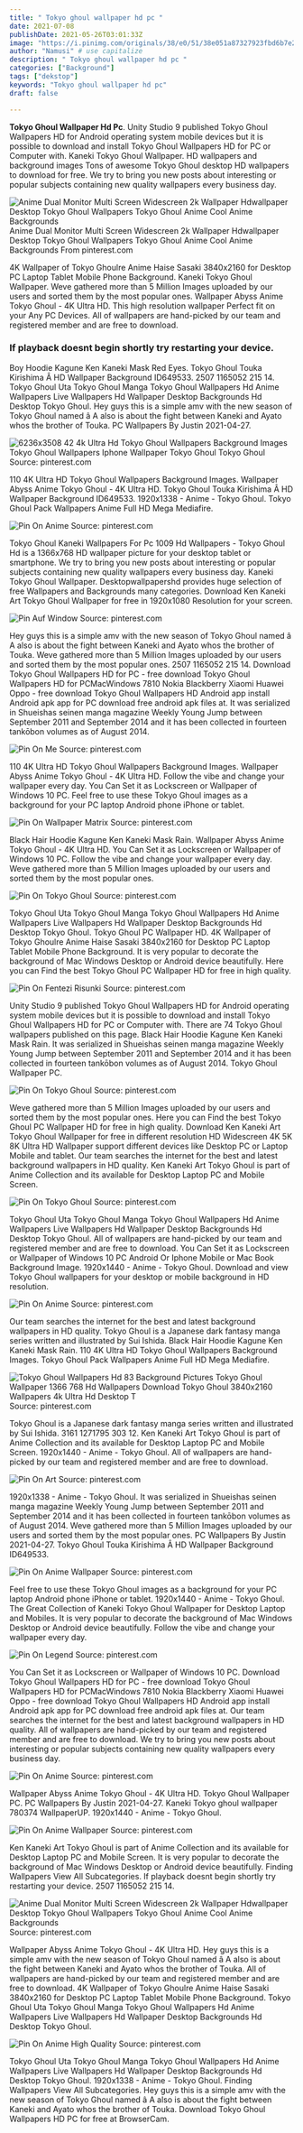 ```yaml
---
title: " Tokyo ghoul wallpaper hd pc "
date: 2021-07-08
publishDate: 2021-05-26T03:01:33Z
image: "https://i.pinimg.com/originals/38/e0/51/38e051a87327923fbd6b7e298d22b383.jpg"
author: "Namusi" # use capitalize
description: " Tokyo ghoul wallpaper hd pc "
categories: ["Background"]
tags: ["dekstop"]
keywords: "Tokyo ghoul wallpaper hd pc"
draft: false

---
```



**Tokyo Ghoul Wallpaper Hd Pc**. Unity Studio 9 published Tokyo Ghoul Wallpapers HD for Android operating system mobile devices but it is possible to download and install Tokyo Ghoul Wallpapers HD for PC or Computer with. Kaneki Tokyo Ghoul Wallpaper. HD wallpapers and background images Tons of awesome Tokyo Ghoul desktop HD wallpapers to download for free. We try to bring you new posts about interesting or popular subjects containing new quality wallpapers every business day.

![Anime Dual Monitor Multi Screen Widescreen 2k Wallpaper Hdwallpaper Desktop Tokyo Ghoul Wallpapers Tokyo Ghoul Anime Cool Anime Backgrounds](https://i.pinimg.com/originals/ba/d8/fd/bad8fdddcd531186a922158271d69f67.jpg "Anime Dual Monitor Multi Screen Widescreen 2k Wallpaper Hdwallpaper Desktop Tokyo Ghoul Wallpapers Tokyo Ghoul Anime Cool Anime Backgrounds")
Anime Dual Monitor Multi Screen Widescreen 2k Wallpaper Hdwallpaper Desktop Tokyo Ghoul Wallpapers Tokyo Ghoul Anime Cool Anime Backgrounds From pinterest.com


4K Wallpaper of Tokyo Ghoulre Anime Haise Sasaki 3840x2160 for Desktop PC Laptop Tablet Mobile Phone Background. Kaneki Tokyo Ghoul Wallpaper. Weve gathered more than 5 Million Images uploaded by our users and sorted them by the most popular ones. Wallpaper Abyss Anime Tokyo Ghoul - 4K Ultra HD. This high resolution wallpaper Perfect fit on your Any PC Devices. All of wallpapers are hand-picked by our team and registered member and are free to download.

### If playback doesnt begin shortly try restarting your device.

Boy Hoodie Kagune Ken Kaneki Mask Red Eyes. Tokyo Ghoul Touka Kirishima Â HD Wallpaper Background ID649533. 2507 1165052 215 14. Tokyo Ghoul Uta Tokyo Ghoul Manga Tokyo Ghoul Wallpapers Hd Anime Wallpapers Live Wallpapers Hd Wallpaper Desktop Backgrounds Hd Desktop Tokyo Ghoul. Hey guys this is a simple amv with the new season of Tokyo Ghoul named â A also is about the fight between Kaneki and Ayato whos the brother of Touka. PC Wallpapers By Justin 2021-04-27.


![6236x3508 42 4k Ultra Hd Tokyo Ghoul Wallpapers Background Images Tokyo Ghoul Wallpapers Iphone Wallpaper Tokyo Ghoul Tokyo Ghoul](https://i.pinimg.com/originals/75/41/3b/75413b93f3356c4d66fc947498cb1ad7.png "6236x3508 42 4k Ultra Hd Tokyo Ghoul Wallpapers Background Images Tokyo Ghoul Wallpapers Iphone Wallpaper Tokyo Ghoul Tokyo Ghoul")
Source: pinterest.com

110 4K Ultra HD Tokyo Ghoul Wallpapers Background Images. Wallpaper Abyss Anime Tokyo Ghoul - 4K Ultra HD. Tokyo Ghoul Touka Kirishima Â HD Wallpaper Background ID649533. 1920x1338 - Anime - Tokyo Ghoul. Tokyo Ghoul Pack Wallpapers Anime Full HD Mega Mediafire.

![Pin On Anime](https://i.pinimg.com/originals/ba/6c/95/ba6c955f8d523cbc7b5f4c3d23ceb762.jpg "Pin On Anime")
Source: pinterest.com

Tokyo Ghoul Kaneki Wallpapers For Pc 1009 Hd Wallpapers - Tokyo Ghoul Hd is a 1366x768 HD wallpaper picture for your desktop tablet or smartphone. We try to bring you new posts about interesting or popular subjects containing new quality wallpapers every business day. Kaneki Tokyo Ghoul Wallpaper. Desktopwallpapershd provides huge selection of free Wallpapers and Backgrounds many categories. Download Ken Kaneki Art Tokyo Ghoul Wallpaper for free in 1920x1080 Resolution for your screen.

![Pin Auf Window](https://i.pinimg.com/originals/ae/9f/4d/ae9f4dc00d333cf0f5a1d56bb50bcbc7.jpg "Pin Auf Window")
Source: pinterest.com

Hey guys this is a simple amv with the new season of Tokyo Ghoul named â A also is about the fight between Kaneki and Ayato whos the brother of Touka. Weve gathered more than 5 Million Images uploaded by our users and sorted them by the most popular ones. 2507 1165052 215 14. Download Tokyo Ghoul Wallpapers HD for PC - free download Tokyo Ghoul Wallpapers HD for PCMacWindows 7810 Nokia Blackberry Xiaomi Huawei Oppo - free download Tokyo Ghoul Wallpapers HD Android app install Android apk app for PC download free android apk files at. It was serialized in Shueishas seinen manga magazine Weekly Young Jump between September 2011 and September 2014 and it has been collected in fourteen tankōbon volumes as of August 2014.

![Pin On Me](https://i.pinimg.com/474x/93/a4/b6/93a4b6607d6728f0b66c8bf3e95e7911.jpg "Pin On Me")
Source: pinterest.com

110 4K Ultra HD Tokyo Ghoul Wallpapers Background Images. Wallpaper Abyss Anime Tokyo Ghoul - 4K Ultra HD. Follow the vibe and change your wallpaper every day. You Can Set it as Lockscreen or Wallpaper of Windows 10 PC. Feel free to use these Tokyo Ghoul images as a background for your PC laptop Android phone iPhone or tablet.

![Pin On Wallpaper Matrix](https://i.pinimg.com/originals/36/de/92/36de92700d6c0d07073d0cef5a35d7fa.jpg "Pin On Wallpaper Matrix")
Source: pinterest.com

Black Hair Hoodie Kagune Ken Kaneki Mask Rain. Wallpaper Abyss Anime Tokyo Ghoul - 4K Ultra HD. You Can Set it as Lockscreen or Wallpaper of Windows 10 PC. Follow the vibe and change your wallpaper every day. Weve gathered more than 5 Million Images uploaded by our users and sorted them by the most popular ones.

![Pin On Tokyo Ghoul](https://i.pinimg.com/originals/9d/9a/c0/9d9ac0841472736a9d9516be6ea840d7.png "Pin On Tokyo Ghoul")
Source: pinterest.com

Tokyo Ghoul Uta Tokyo Ghoul Manga Tokyo Ghoul Wallpapers Hd Anime Wallpapers Live Wallpapers Hd Wallpaper Desktop Backgrounds Hd Desktop Tokyo Ghoul. Tokyo Ghoul PC Wallpaper HD. 4K Wallpaper of Tokyo Ghoulre Anime Haise Sasaki 3840x2160 for Desktop PC Laptop Tablet Mobile Phone Background. It is very popular to decorate the background of Mac Windows Desktop or Android device beautifully. Here you can Find the best Tokyo Ghoul PC Wallpaper HD for free in high quality.

![Pin On Fentezi Risunki](https://i.pinimg.com/originals/9e/07/fe/9e07fe5842ccad12c689fbf2dded4480.jpg "Pin On Fentezi Risunki")
Source: pinterest.com

Unity Studio 9 published Tokyo Ghoul Wallpapers HD for Android operating system mobile devices but it is possible to download and install Tokyo Ghoul Wallpapers HD for PC or Computer with. There are 74 Tokyo Ghoul wallpapers published on this page. Black Hair Hoodie Kagune Ken Kaneki Mask Rain. It was serialized in Shueishas seinen manga magazine Weekly Young Jump between September 2011 and September 2014 and it has been collected in fourteen tankōbon volumes as of August 2014. Tokyo Ghoul Wallpaper PC.

![Pin On Tokyo Ghoul](https://i.pinimg.com/originals/a4/8c/02/a48c023fbe1c576baea42602a77993f4.jpg "Pin On Tokyo Ghoul")
Source: pinterest.com

Weve gathered more than 5 Million Images uploaded by our users and sorted them by the most popular ones. Here you can Find the best Tokyo Ghoul PC Wallpaper HD for free in high quality. Download Ken Kaneki Art Tokyo Ghoul Wallpaper for free in different resolution HD Widescreen 4K 5K 8K Ultra HD Wallpaper support different devices like Desktop PC or Laptop Mobile and tablet. Our team searches the internet for the best and latest background wallpapers in HD quality. Ken Kaneki Art Tokyo Ghoul is part of Anime Collection and its available for Desktop Laptop PC and Mobile Screen.

![Pin On Tokyo Ghoul](https://i.pinimg.com/originals/f5/86/a1/f586a16ca6b6ae2fe2cffe1d8ca40ce3.jpg "Pin On Tokyo Ghoul")
Source: pinterest.com

Tokyo Ghoul Uta Tokyo Ghoul Manga Tokyo Ghoul Wallpapers Hd Anime Wallpapers Live Wallpapers Hd Wallpaper Desktop Backgrounds Hd Desktop Tokyo Ghoul. All of wallpapers are hand-picked by our team and registered member and are free to download. You Can Set it as Lockscreen or Wallpaper of Windows 10 PC Android Or Iphone Mobile or Mac Book Background Image. 1920x1440 - Anime - Tokyo Ghoul. Download and view Tokyo Ghoul wallpapers for your desktop or mobile background in HD resolution.

![Pin On Anime](https://i.pinimg.com/originals/3e/3d/9f/3e3d9f4b335231bd77c374777cc17be7.jpg "Pin On Anime")
Source: pinterest.com

Our team searches the internet for the best and latest background wallpapers in HD quality. Tokyo Ghoul is a Japanese dark fantasy manga series written and illustrated by Sui Ishida. Black Hair Hoodie Kagune Ken Kaneki Mask Rain. 110 4K Ultra HD Tokyo Ghoul Wallpapers Background Images. Tokyo Ghoul Pack Wallpapers Anime Full HD Mega Mediafire.

![Tokyo Ghoul Wallpapers Hd 83 Background Pictures Tokyo Ghoul Wallpaper 1366 768 Hd Wallpapers Download Tokyo Ghoul 3840x2160 Wallpapers 4k Ultra Hd Desktop T](https://i.pinimg.com/originals/1d/bd/79/1dbd79c6c33fd781e695adfec0a4e5fa.jpg "Tokyo Ghoul Wallpapers Hd 83 Background Pictures Tokyo Ghoul Wallpaper 1366 768 Hd Wallpapers Download Tokyo Ghoul 3840x2160 Wallpapers 4k Ultra Hd Desktop T")
Source: pinterest.com

Tokyo Ghoul is a Japanese dark fantasy manga series written and illustrated by Sui Ishida. 3161 1271795 303 12. Ken Kaneki Art Tokyo Ghoul is part of Anime Collection and its available for Desktop Laptop PC and Mobile Screen. 1920x1440 - Anime - Tokyo Ghoul. All of wallpapers are hand-picked by our team and registered member and are free to download.

![Pin On Art](https://i.pinimg.com/originals/42/53/40/425340f22b83038a74955eaf4a8689e0.jpg "Pin On Art")
Source: pinterest.com

1920x1338 - Anime - Tokyo Ghoul. It was serialized in Shueishas seinen manga magazine Weekly Young Jump between September 2011 and September 2014 and it has been collected in fourteen tankōbon volumes as of August 2014. Weve gathered more than 5 Million Images uploaded by our users and sorted them by the most popular ones. PC Wallpapers By Justin 2021-04-27. Tokyo Ghoul Touka Kirishima Â HD Wallpaper Background ID649533.

![Pin On Anime Wallpaper](https://i.pinimg.com/originals/08/7b/a3/087ba34e55428732f386f33c667fb2ef.jpg "Pin On Anime Wallpaper")
Source: pinterest.com

Feel free to use these Tokyo Ghoul images as a background for your PC laptop Android phone iPhone or tablet. 1920x1440 - Anime - Tokyo Ghoul. The Great Collection of Kaneki Tokyo Ghoul Wallpaper for Desktop Laptop and Mobiles. It is very popular to decorate the background of Mac Windows Desktop or Android device beautifully. Follow the vibe and change your wallpaper every day.

![Pin On Legend](https://i.pinimg.com/originals/a3/19/db/a319db489eb10c63d34f286d6d81008d.jpg "Pin On Legend")
Source: pinterest.com

You Can Set it as Lockscreen or Wallpaper of Windows 10 PC. Download Tokyo Ghoul Wallpapers HD for PC - free download Tokyo Ghoul Wallpapers HD for PCMacWindows 7810 Nokia Blackberry Xiaomi Huawei Oppo - free download Tokyo Ghoul Wallpapers HD Android app install Android apk app for PC download free android apk files at. Our team searches the internet for the best and latest background wallpapers in HD quality. All of wallpapers are hand-picked by our team and registered member and are free to download. We try to bring you new posts about interesting or popular subjects containing new quality wallpapers every business day.

![Pin On Anime](https://i.pinimg.com/originals/2a/90/e2/2a90e209525a56ed05532c20eb0064c0.jpg "Pin On Anime")
Source: pinterest.com

Wallpaper Abyss Anime Tokyo Ghoul - 4K Ultra HD. Tokyo Ghoul Wallpaper PC. PC Wallpapers By Justin 2021-04-27. Kaneki Tokyo ghoul wallpaper 780374 WallpaperUP. 1920x1440 - Anime - Tokyo Ghoul.

![Pin On Anime Wallpaper](https://i.pinimg.com/originals/cc/ce/7a/ccce7ae3a01a0b0c6d930b8c6a8cfeea.jpg "Pin On Anime Wallpaper")
Source: pinterest.com

Ken Kaneki Art Tokyo Ghoul is part of Anime Collection and its available for Desktop Laptop PC and Mobile Screen. It is very popular to decorate the background of Mac Windows Desktop or Android device beautifully. Finding Wallpapers View All Subcategories. If playback doesnt begin shortly try restarting your device. 2507 1165052 215 14.

![Anime Dual Monitor Multi Screen Widescreen 2k Wallpaper Hdwallpaper Desktop Tokyo Ghoul Wallpapers Tokyo Ghoul Anime Cool Anime Backgrounds](https://i.pinimg.com/originals/ba/d8/fd/bad8fdddcd531186a922158271d69f67.jpg "Anime Dual Monitor Multi Screen Widescreen 2k Wallpaper Hdwallpaper Desktop Tokyo Ghoul Wallpapers Tokyo Ghoul Anime Cool Anime Backgrounds")
Source: pinterest.com

Wallpaper Abyss Anime Tokyo Ghoul - 4K Ultra HD. Hey guys this is a simple amv with the new season of Tokyo Ghoul named â A also is about the fight between Kaneki and Ayato whos the brother of Touka. All of wallpapers are hand-picked by our team and registered member and are free to download. 4K Wallpaper of Tokyo Ghoulre Anime Haise Sasaki 3840x2160 for Desktop PC Laptop Tablet Mobile Phone Background. Tokyo Ghoul Uta Tokyo Ghoul Manga Tokyo Ghoul Wallpapers Hd Anime Wallpapers Live Wallpapers Hd Wallpaper Desktop Backgrounds Hd Desktop Tokyo Ghoul.

![Pin On Anime High Quality](https://i.pinimg.com/originals/38/e0/51/38e051a87327923fbd6b7e298d22b383.jpg "Pin On Anime High Quality")
Source: pinterest.com

Tokyo Ghoul Uta Tokyo Ghoul Manga Tokyo Ghoul Wallpapers Hd Anime Wallpapers Live Wallpapers Hd Wallpaper Desktop Backgrounds Hd Desktop Tokyo Ghoul. 1920x1338 - Anime - Tokyo Ghoul. Finding Wallpapers View All Subcategories. Hey guys this is a simple amv with the new season of Tokyo Ghoul named â A also is about the fight between Kaneki and Ayato whos the brother of Touka. Download Tokyo Ghoul Wallpapers HD PC for free at BrowserCam.

